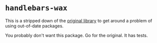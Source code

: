 # `handlebars-wax`

This is a stripped down of the [original library](https://github.com/shannonmoeller/handlebars-wax) to get around a problem of using out-of-date packages.

You probably don't want this package. Go for the original. It has tests.
